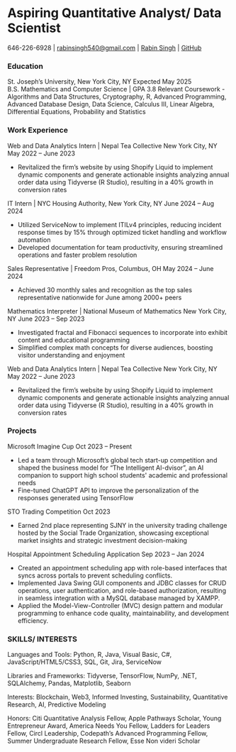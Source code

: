 # Aspiring Quantitative Analyst/ Data Scientist

646-226-6928 | rabinsingh540@gmail.com | [Rabin Singh](https://linkedin.com/in/rabinsingh143/) | [GitHub](https://github.com/rabinsingh123) 

### Education
St. Joseph’s University, New York City, NY 				                                                                                  Expected May 2025  
B.S. Mathematics and Computer Science | GPA 3.8 
Relevant Coursework  - Algorithms and Data Structures, Cryptography, R, Advanced Programming, Advanced Database Design, Data Science,  Calculus III, Linear Algebra, Differential Equations, Probability and Statistics


### Work Experience
Web and Data Analytics Intern | Nepal Tea Collective New York City, NY                                                           May 2022 – June 2023  
- Revitalized the firm’s website by using Shopify Liquid to implement dynamic components and generate actionable  insights analyzing annual order data using Tidyverse (R Studio), resulting in a 40% growth in conversion rates

IT Intern | NYC Housing Authority, New York City, NY                                                                             June 2024 – Aug 2024
- Utilized ServiceNow to implement ITILv4 principles, reducing incident response times by 15% through optimized  ticket handling and workflow automation  
- Developed documentation for team productivity, ensuring streamlined operations and faster problem resolution 

Sales Representative | Freedom Pros, Columbus, OH                                                                                May 2024 – June 2024 
- Achieved 30 monthly sales and recognition as the top sales representative nationwide for June among 2000+ peers

Mathematics Interpreter | National Museum of Mathematics New York City, NY                                                       June 2023 – Sep 2023 
- Investigated fractal and Fibonacci sequences to incorporate into exhibit content and educational programming 
- Simplified complex math concepts for diverse audiences, boosting visitor understanding and enjoyment

Web and Data Analytics Intern | Nepal Tea Collective New York City, NY                                                           May 2022 – June 2023  
- Revitalized the firm’s website by using Shopify Liquid to implement dynamic components and generate actionable  insights analyzing annual order data using Tidyverse (R Studio), resulting in a 40% growth in conversion rates


### Projects
Microsoft Imagine Cup 									                                                                                                   Oct 2023 – Present 
- Led a team through Microsoft’s global tech start-up competition and shaped the business model for “The Intelligent AI-dvisor”, an AI companion to support high school students' academic and professional needs
- Fine-tuned ChatGPT API to improve the personalization of the responses generated using TensorFlow 

STO Trading Competition 										                                                                                                Oct 2023
- Earned 2nd place representing SJNY in the university trading challenge hosted by the Social Trade  Organization, showcasing exceptional market insights and strategic investment decision-making

Hospital Appointment Scheduling Application                                                                                        Sep 2023 – Jan 2024 
- Created an appointment scheduling app with role-based interfaces that syncs across portals to prevent scheduling conflicts.
- Implemented Java Swing GUI components and JDBC classes for CRUD operations, user authentication, and role-based authorization, resulting in seamless integration with a MySQL database managed by XAMPP.
- Applied the Model-View-Controller (MVC) design pattern and modular programming to enhance code quality, maintainability, and development efficiency.


### SKILLS/ INTERESTS 
Languages and Tools: Python, R, Java, Visual Basic, C#, JavaScript/HTML5/CSS3, SQL, Git, Jira, ServiceNow 

Libraries and Frameworks: Tidyverse, TensorFlow, NumPy, .NET, SQLAlchemy, Pandas, Matplotlib, Seaborn 

Interests: Blockchain, Web3, Informed Investing, Sustainability, Quantitative Research, AI, Predictive Modeling

Honors: Citi Quantitative Analysis Fellow, Apple Pathways Scholar, Young Entrepreneur Award, America Needs You Fellow, Ladders for Leaders Fellow, Circl Leadership, Codepath’s Advanced Programming Fellow, Summer Undergraduate Research Fellow, Esse Non videri Scholar



